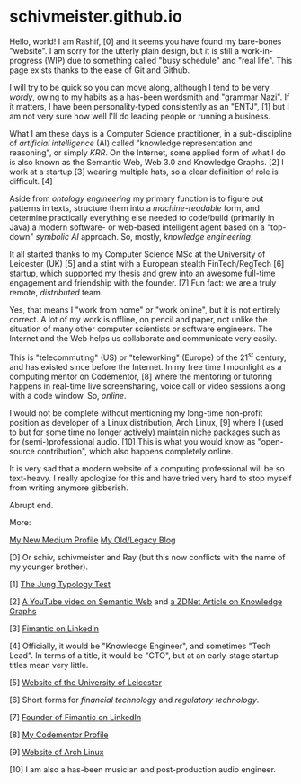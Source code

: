 # schivmeister.github.io

Hello, world! I am Rashif, [0] and it seems you have found my bare-bones
"website".  I am sorry for the utterly plain design, but it is still a
work-in-progress (WIP) due to something called "busy schedule" and "real life".
This page exists thanks to the ease of Git and Github.

I will try to be quick so you can move along, although I tend to be very
_wordy_, owing to my habits as a has-been wordsmith and "grammar Nazi". If it
matters, I have been personality-typed consistently as an "ENTJ", [1] but I am
not very sure how well I'll do leading people or running a business.

What I am these days is a Computer Science practitioner, in a sub-discipline of
_artificial intelligence_ (AI) called "knowledge representation and reasoning", or
simply _KRR_. On the Internet, some applied form of what I do is also known as
the Semantic Web, Web 3.0 and Knowledge Graphs. [2] I work at a startup [3]
wearing multiple hats, so a clear definition of role is difficult. [4]

Aside from _ontology engineering_ my primary function is to figure out patterns
in texts, structure them into a _machine-readable_ form, and determine
practically everything else needed to code/build (primarily in Java) a modern
software- or web-based intelligent agent based on a "top-down" _symbolic AI_
approach. So, mostly, _knowledge engineering_.

It all started thanks to my Computer Science MSc at the University of Leicester
(UK) [5] and a stint with a European stealth FinTech/RegTech [6] startup, which
supported my thesis and grew into an awesome full-time engagement and
friendship with the founder. [7] Fun fact: we are a truly remote, _distributed_
team.

Yes, that means I "work from home" or "work online", but it is not entirely
correct. A lot of my work is offline, on pencil and paper, not unlike the
situation of many other computer scientists or software engineers. The Internet
and the Web helps us collaborate and communicate very easily.

This is "telecommuting" (US) or "teleworking" (Europe) of the 21<sup>st</sup>
century, and has existed since before the Internet. In my free time I moonlight
as a computing mentor on Codementor, [8] where the mentoring or tutoring
happens in real-time live screensharing, voice call or video sessions along
with a code window. So, _online_.

I would not be complete without mentioning my long-time non-profit position as
developer of a Linux distribution, Arch Linux, [9] where I (used to but for
some time no longer actively) maintain niche packages such as for
(semi-)professional audio. [10] This is what you would know as "open-source
contribution", which also happens completely online.

It is very sad that a modern website of a computing professional will be so
text-heavy. I really apologize for this and have tried very hard to stop myself
from writing anymore gibberish.

Abrupt end.

More:

[My New Medium Profile](https://medium.com/@schivmeister)
[My Old/Legacy Blog](http://schivmeister.wordpress.com/)


[0] Or schiv, schivmeister and Ray (but this now conflicts with the name of my younger brother).

[1] [The Jung Typology Test](http://www.humanmetrics.com/cgi-win/jtypes2.asp)

[2] [A YouTube video on Semantic Web](https://www.youtube.com/watch?v=OM6XIICm_qo) and [a ZDNet Article on Knowledge Graphs](https://www.zdnet.com/article/knowledge-graphs-beyond-the-hype-getting-knowledge-in-and-out-of-graphs-and-databases/)

[3] [Fimantic on LinkedIn](https://www.linkedin.com/company/fimantic/)

[4] Officially, it would be "Knowledge Engineer", and sometimes "Tech Lead". In
terms of a title, it would be "CTO", but at an early-stage startup titles mean
very little.

[5] [Website of the University of Leicester](https://le.ac.uk/)

[6] Short forms for _financial technology_ and _regulatory technology_.

[7] [Founder of Fimantic on LinkedIn](https://nl.linkedin.com/in/markmuyres)

[8] [My Codementor Profile](https://www.codementor.io/rashif)

[9] [Website of Arch Linux](http://archlinux.org/)

[10] I am also a has-been musician and post-production audio engineer.
